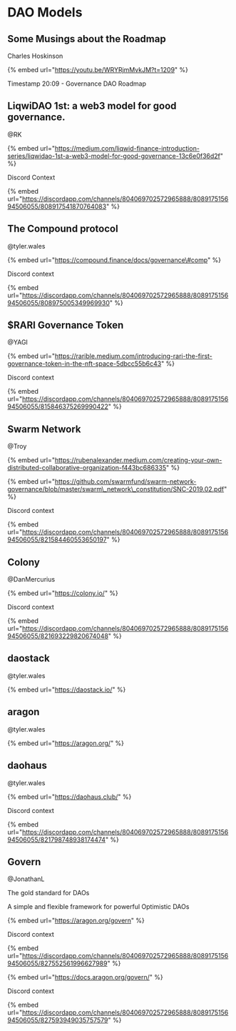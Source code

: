 # DAO Models

## Some Musings about the Roadmap

Charles Hoskinson

{% embed url="https://youtu.be/WRYRjmMvkJM?t=1209" %}

Timestamp 20:09 - Governance DAO Roadmap

## LiqwiDAO 1st: a web3 model for good governance.

@RK

{% embed url="https://medium.com/liqwid-finance-introduction-series/liqwidao-1st-a-web3-model-for-good-governance-13c6e0f36d2f" %}

Discord Context

{% embed url="https://discordapp.com/channels/804069702572965888/808917515694506055/808917541870764083" %}



## The Compound protocol

@tyler.wales

{% embed url="https://compound.finance/docs/governance\#comp" %}

Discord context

{% embed url="https://discordapp.com/channels/804069702572965888/808917515694506055/808975005349969930" %}



## $RARI Governance Token

@YAGI

{% embed url="https://rarible.medium.com/introducing-rari-the-first-governance-token-in-the-nft-space-5dbcc55b6c43" %}

Discord context

{% embed url="https://discordapp.com/channels/804069702572965888/808917515694506055/815846375269990422" %}

## Swarm Network

@Troy

{% embed url="https://rubenalexander.medium.com/creating-your-own-distributed-collaborative-organization-f443bc686335" %}

{% embed url="https://github.com/swarmfund/swarm-network-governance/blob/master/swarm\_network\_constitution/SNC-2019.02.pdf" %}

Discord context

{% embed url="https://discordapp.com/channels/804069702572965888/808917515694506055/821584460553650197" %}

## Colony

@DanMercurius

{% embed url="https://colony.io/" %}

Discord context

{% embed url="https://discordapp.com/channels/804069702572965888/808917515694506055/821693229820674048" %}

## daostack

@tyler.wales

{% embed url="https://daostack.io/" %}

## aragon

@tyler.wales

{% embed url="https://aragon.org/" %}

## daohaus

@tyler.wales

{% embed url="https://daohaus.club/" %}

Discord context

{% embed url="https://discordapp.com/channels/804069702572965888/808917515694506055/821798748938174474" %}

## Govern

@JonathanL

The gold standard for DAOs

A simple and flexible framework for powerful Optimistic DAOs

{% embed url="https://aragon.org/govern" %}

Discord context

{% embed url="https://discordapp.com/channels/804069702572965888/808917515694506055/827552561996627989" %}

{% embed url="https://docs.aragon.org/govern/" %}

Discord context

{% embed url="https://discordapp.com/channels/804069702572965888/808917515694506055/827593949035757579" %}



